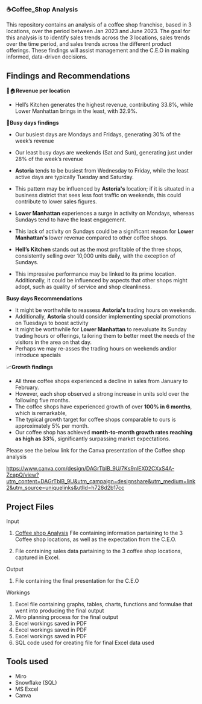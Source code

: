 ### ☕**Coffee_Shop Analysis** 

This repository contains an analysis of a coffee shop franchise, based in 3 locations, over the period between Jan 2023 and June 2023.
The goal for this analysis is to identify sales trends across the 3 locations, sales trends over the time period, and sales trends across the different product offerings.
These findings will assist management and the C.E.O in making informed, data-driven decisions. 




## **Findings and Recommendations**

📍🏠**Revenue per location**
   - Hell’s Kitchen generates the highest revenue, contributing 33.8%, while Lower Manhattan brings in the least, with 32.9%.


📆**Busy days findings**

   - Our busiest days are Mondays and Fridays, generating 30% of the week’s revenue
   - Our least busy days are weekends (Sat and Sun), generating just under 28% of the week’s revenue
 
   - **Astoria** tends to be busiest from Wednesday to Friday, while the least active days are typically Tuesday and Saturday.
   - This pattern may be influenced by **Astoria's** location; if it is situated in a business district that sees less foot traffic on weekends, this could contribute to lower sales figures.
     

   - **Lower Manhattan** experiences a surge in activity on Mondays, whereas Sundays tend to have the least engagement.
   - This lack of activity on Sundays could be a significant reason for **Lower Manhattan's** lower revenue compared to other coffee shops.

     
   - **Hell’s Kitchen** stands out as the most profitable of the three shops, consistently selling over 10,000 units daily, with the exception of Sundays.

   - This impressive performance may be linked to its prime location. Additionally, it could be influenced by aspects that other shops might adopt, such as  quality of service and  shop cleanliness.

 **Busy days Recommendations**   

   - It might be worthwhile to reassess **Astoria's** trading hours on weekends.
   - Additionally, **Astoria** should consider implementing special promotions on Tuesdays to boost activity
   - It might be worthwhile for **Lower Manhattan** to reevaluate its Sunday trading hours or offerings, tailoring them to better meet the needs of the visitors in the area on that day.
   - Perhaps we may re-asses the trading hours on weekends and/or introduce specials


 📈**Growth findings**
   - All three coffee shops experienced a decline in sales from January to February.  
   - However, each shop observed a strong increase in units sold over the following five months.  
   - The coffee shops have experienced growth of over **100% in 6 months**, which is remarkable,
   - The typical growth target for coffee shops comparable to ours is approximately 5% per month.
   - Our coffee shop has achieved **month-to-month growth rates reaching as high as 33%**, significantly surpassing market expectations.  

Please see the below link for the Canva presentation of the Coffee shop analysis

https://www.canva.com/design/DAGrTblB_9U/7Ks9nlEX02CXxS4A-ZcapQ/view?utm_content=DAGrTblB_9U&utm_campaign=designshare&utm_medium=link2&utm_source=uniquelinks&utlId=h728d2b17cc 


## **Project Files**


Input 
1.  [Coffee shop Analysis](https://github.com/JusticeMabugana/Brightlight-coffee-shop-analysis/blob/main/Input/Bright%20Coffee%20Shop%20Analysis.xlsx%20-%20Transactions%20(1).csv) File containing information partaining to the 3 Coffee shop locations, as well as the expectation from the C.E.O.
     
2.  File containing sales data partaining to the 3 coffee shop locations, captured in Excel.


Output
1.  File containing the final presentation for the C.E.O


Workings
1. Excel file containing graphs, tables, charts, functions and formulae that went into producing the final output
2. Miro planning process for the final output
3. Excel workings saved in PDF
4. Excel workings saved in PDF
5. Excel workings saved in PDF
6. SQL code used for creating file for final Excel data used


## **Tools used**

 - Miro
 - Snowflake (SQL)
 - MS Excel
 - Canva 

